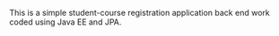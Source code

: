 This is a simple student-course registration application back end work coded using Java EE and JPA.
